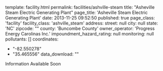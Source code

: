 template: facility.html
permalink: facilities/ashville-steam
title: "Asheville Steam Electric Generating Plant"
page_title: 'Asheville Steam Electric Generating Plant'
date: 2013-11-25 09:52:50
published: true
page_class: 'facility'
facility_class: 'ashville_steam'
address: 
  street: null
  city: null
  state: 'NC'
  zipcode: ""
  county: 'Buncombe County'
owner_operator: 'Progress Energy Carolinas Inc.'
impoundment_hazard_rating: null
monitoring: null
pollutants: []
coordinates: 
  - "-82.550278"
  - "35.465556"
data_download: ""

Information Available Soon

